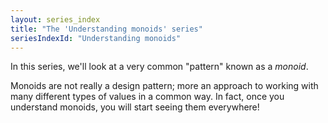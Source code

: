 ```yaml
---
layout: series_index
title: "The 'Understanding monoids' series"
seriesIndexId: "Understanding monoids"
---
```


In this series, we'll look at a very common "pattern" known as a *monoid*. 

Monoids are not really a design pattern; more an approach to working with many different types of values in a common way.
In fact, once you understand monoids, you will start seeing them everywhere!


